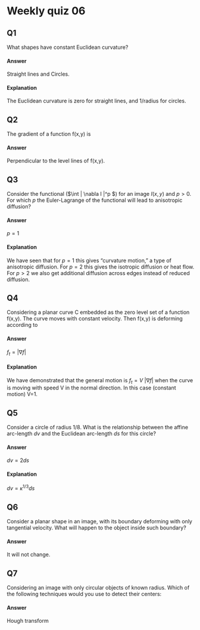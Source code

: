 # Weekly quiz 06

## Q1
What shapes have constant Euclidean curvature?

#### Answer
Straight lines and Circles.

#### Explanation
The Euclidean curvature is zero for straight lines, and 1/radius for circles.

## Q2
The gradient of a function f(x,y) is

#### Answer
Perpendicular to the level lines of f(x,y).

## Q3
Consider the functional ($\int | \nabla I |^p $) for an image $I(x,y)$ and $p > 0$. For which $p$ the Euler-Lagrange of the functional will lead to anisotropic diffusion?

#### Answer
$p=1$

#### Explanation
We have seen that for $p=1$ this gives “curvature motion,” a type of anisotropic diffusion. For $p=2$ this gives the isotropic diffusion or heat flow. For $p>2$ we also get additional diffusion across edges instead of reduced diffusion.

## Q4
Considering a planar curve C embedded as the zero level set of a function f(x,y). The curve moves with constant velocity. Then f(x,y) is deforming according to

#### Answer
$f_t = |\nabla f|$

#### Explanation
We have demonstrated that the general motion is $f_t = V \ |\nabla f|$ when the curve is moving with speed V in the normal direction. In this case (constant motion) V=1.

## Q5   
Consider a circle of radius 1/8. What is the relationship between the affine arc-length $dv$ and the Euclidean arc-length $ds$ for this circle?

#### Answer
$dv = 2ds$

#### Explanation
$dv= \kappa^{1/3}  ds$

## Q6
Consider a planar shape in an image, with its boundary deforming with only tangential velocity. What will happen to the object inside such boundary?

#### Answer
It will not change.

## Q7
Considering an image with only circular objects of known radius. Which of the following techniques would you use to detect their centers:

#### Answer
Hough transform



